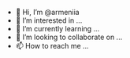 - 👋 Hi, I’m @armeniia
- 👀 I’m interested in ...
- 🌱 I’m currently learning ...
- 💞️ I’m looking to collaborate on ...
- 📫 How to reach me ...

<!---
armeniia/armeniia is a ✨ special ✨ repository because its `README.md` (this file) appears on your GitHub profile.
You can click the Preview link to take a look at your changes.
--->
